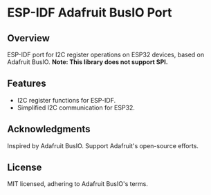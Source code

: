 # ESP-IDF Adafruit BusIO Port

## Overview
ESP-IDF port for I2C register operations on ESP32 devices, based on Adafruit BusIO. **Note: This library does not support SPI.**

## Features
- I2C register functions for ESP-IDF.
- Simplified I2C communication for ESP32.

## Acknowledgments
Inspired by Adafruit BusIO. Support Adafruit's open-source efforts.

## License
MIT licensed, adhering to Adafruit BusIO's terms.
